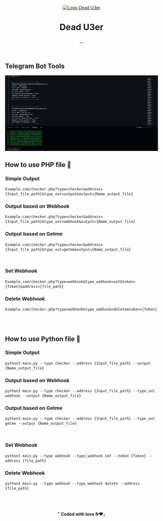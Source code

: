 <div align="center">
    <a href="">
        <img src="https://github.com/Dead-U3er/Dead-U3er/assets/103173374/07da09d9-75c8-4613-9703-d56c178e627a" alt="Logo Dead U3er" width="150px">
    </a>
    <br>
    <h1>
        <b color="#fff">Dead U3er</b>
    </h1>
    <div >
        <a href="https://x.com/Deda_U3er">
            <img src="https://github.com/Dead-U3er/Dead-U3er/assets/103173374/e2c7605f-fe71-4f0e-b582-0c8841927a7e" alt="" width="75px">
        </a>
        <a href="https://t.me/Dead_U3er">
            <img src="https://github.com/Dead-U3er/Dead-U3er/assets/103173374/b8a7fa97-266e-4941-916f-d8a3e8cb2856" alt="" width="75px">
        </a>
        <a href="https://instagram.com/Dead.U3er">
            <img src="https://github.com/Dead-U3er/Dead-U3er/assets/103173374/0b19be09-787d-4bbe-af46-3a12b5b072b8" alt="" width="75px">
        </a>
        <a href="https://www.youtube.com/@dead-u3er">
            <img src="https://github.com/Dead-U3er/Dead-U3er/assets/103173374/f983c0c1-5e8e-462f-9d4b-11862e7de964" alt="" width="75px">
        </a>
    </div>
    <br><br>
  <h2 align="left">Telegram Bot Tools</h2> 
  <img src="https://github.com/Dead-U3er/TelegramBot-Tools/blob/master/img.png?raw=true"></img>
  <h2 align="left">How to use PHP file 📖</h2>
  <div align="left">
  
  <b><h3>Simple Output</h3></b>
  
    Example.com/checker.php?type=checker&address={Input_file_path}&type_out=output&output={Name_output_file}
  <b><h3>Output based on Webhook</h3></b>
  
    Example.com/checker.php?type=checker&address={Input_file_path}&type_out=webhook&output={Name_output_file}
  <b><h3>Output based on Getme</h3></b>
  
    Example.com/checker.php?type=checker&address={Input_file_path}&type_out=getme&output={Name_output_file}

  <br>
    <b><h3>Set Webhook</h3></b>
    
    Example.com/checker.php?type=webhook&type_webhook=set&token={Token}&address={file_path}
  <b><h3>Delete Webhook</h3></b>
    
    Example.com/checker.php?type=webhook&type_webhook=delete&token={Token}
  <br><br>
  <h2 align="left">How to use Python file 📖</h2>
  <b><h3>Simple Output</h3></b>
  
    python3 main.py --type checker --address {Input_file_path} --output {Name_output_file}
  <b><h3>Output based on Webhook</h3></b>
    
    python3 main.py --type checker --address {Input_file_path} --type_out webhook --output {Name_output_file}
  <b><h3>Output based on Getme</h3></b>
    
    python3 main.py --type checker --address {Input_file_path} --type_out getme --output {Name_output_file}

  <br>
  <b><h3>Set Webhook</h3></b>
  
    python3 main.py --type webhook --type_webhook set --token {Token} --address {file_path}
  <b><h3>Delete Webhook</h3></b>
    
    python3 main.py --type webhook --type_webhook delete --address {file_path}
  </div>
</div>
<br><br>
<h4 align="center">⌜ Coded with love ☕❤️⌟</h4>
